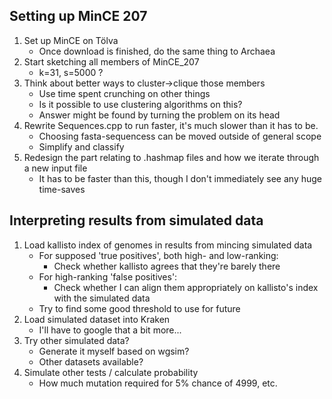 ## Setting up MinCE 207

1. Set up MinCE on Tölva
    - Once download is finished, do the same thing to Archaea
2. Start sketching all members of MinCE_207
    - k=31, s=5000 ?
3. Think about better ways to cluster->clique those members
    - Use time spent crunching on other things
    - Is it possible to use clustering algorithms on this?
    - Answer might be found by turning the problem on its head
4. Rewrite Sequences.cpp to run faster, it's much slower than it has to be.
    - Choosing fasta-sequencess can be moved outside of general scope
    - Simplify and classify
5. Redesign the part relating to .hashmap files and how we iterate through a new input file
    - It has to be faster than this, though I don't immediately see any huge time-saves


## Interpreting results from simulated data

1. Load kallisto index of genomes in results from mincing simulated data
    - For supposed 'true positives', both high- and low-ranking:
        - Check whether kallisto agrees that they're barely there
    - For high-ranking 'false positives':
        - Check whether I can align them appropriately on kallisto's index with the simulated data
    - Try to find some good threshold to use for future
2. Load simulated dataset into Kraken
    - I'll have to google that a bit more...
3. Try other simulated data?
    - Generate it myself based on wgsim?
    - Other datasets available?
4. Simulate other tests / calculate probability
    - How much mutation required for 5% chance of 4999, etc.